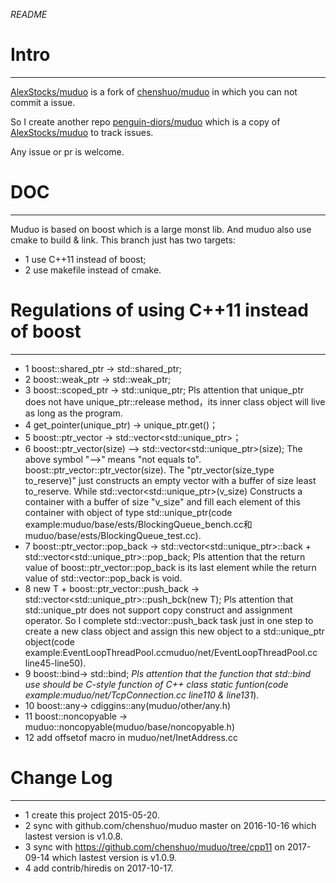 *README*

# Intro #
---
[AlexStocks/muduo](https://github.com/AlexStocks/muduo) is a fork of [chenshuo/muduo](https://github.com/chenshuo/muduo) in which you can not commit a issue.

So I create another repo [penguin-diors/muduo](https://github.com/penguin-diors/muduo) which is a copy of [AlexStocks/muduo](https://github.com/AlexStocks/muduo) to track issues.

Any issue or pr is welcome.

# DOC #
---
Muduo is based on boost which is a large monst lib. And muduo also use cmake to build & link. This branch just has two targets:
- 1 use C++11 instead of boost;
- 2 use makefile instead of cmake.

# Regulations of using C++11 instead of boost #
---
- 1 boost::shared_ptr -> std::shared_ptr;
- 2 boost::weak_ptr -> std::weak_ptr;
- 3 boost::scoped_ptr -> std::unique_ptr;
	Pls attention that unique_ptr does not have unique_ptr::release method，its inner class object will live as long as the program.
- 4 get_pointer(unique_ptr) -> unique_ptr.get()；
- 5 boost::ptr_vector<T> -> std::vector<std::unique_ptr<T>>；
- 6 boost::ptr_vector<T>(size) -\-> std::vector<std::unique_ptr<T>>(size);
    The above symbol "-\->" means "not equals to". boost::ptr_vector<T>::ptr_vector(size). The "ptr_vector(size_type to_reserve)" just constructs an empty vector with a buffer of size least to_reserve. While std::vector<std::unique_ptr<T>>(v_size) Constructs a container with a buffer of size "v_size" and fill each element of this container with object of type std::unique_ptr<T>(code example:muduo/base/ests/BlockingQueue_bench.cc和muduo/base/ests/BlockingQueue_test.cc).
- 7 boost::ptr_vector<T>::pop_back ->  std::vector<std::unique_ptr<T>>::back + std::vector<std::unique_ptr<T>>::pop_back;
    Pls attention that the return value of boost::ptr_vector<T>::pop_back is its last element while the return value of std::vector::pop_back is void.
- 8 new T + boost::ptr_vector<T>::push_back -> std::vector<std::unique_ptr<T>>::push_bck(new T);
    Pls attention that std::unique_ptr does not support copy construct and assignment operator. So I complete std::vector<T>::push_back task just in one step to create a new class object and assign this new object to a std::unique_ptr object(code example:EventLoopThreadPool.ccmuduo/net/EventLoopThreadPool.cc line45-line50).
- 9 boost::bind-> std::bind;
	*Pls attention that the function that std::bind use should be C-style function of C++ class static funtion(code example:muduo/net/TcpConnection.cc line110 & line131*).
- 10 boost::any-> cdiggins::any(muduo/other/any.h)
- 11 boost::noncopyable -> muduo::noncopyable(muduo/base/noncopyable.h)
- 12 add offsetof macro in muduo/net/InetAddress.cc

# Change Log #
---
- 1 create this project 2015-05-20.
- 2 sync with github.com/chenshuo/muduo master on 2016-10-16 which lastest version is v1.0.8.
- 3 sync with https://github.com/chenshuo/muduo/tree/cpp11 on 2017-09-14 which lastest version is v1.0.9.
- 4 add contrib/hiredis on 2017-10-17.
